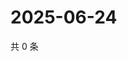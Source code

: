 # 2025-06-24

共 0 条

<!-- BEGIN ZHIHUQUESTIONS -->
<!-- 最后更新时间 Tue Jun 24 2025 04:13:23 GMT+0800 (China Standard Time) -->

<!-- END ZHIHUQUESTIONS -->
